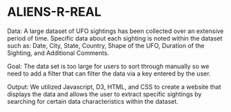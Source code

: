 # ALIENS-R-REAL

Data: A large dataset of UFO sightings has been collected over an extensive period of time. Specific data about each sighting is noted within the dataset such as: Date, City, State, Country, Shape of the UFO, Duration of the Sighting, and Additional Comments.

Goal: The data set is too large for users to sort through manually so we need to add a filter that can filter the data via a key entered by the user.

Output: We utilized Javascript, D3, HTML, and CSS to create a website that displays the data and allows the user to extract specific sightings by searching for certain data characteristics within the dataset.
